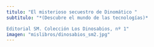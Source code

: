 ```yaml
---
titulo: "El misterioso secuestro de Dinomático "
subtitulo: "*(Descubre el mundo de las tecnologías)*Editorial SM. Colección Los Dinosabios, nº 1"
imagen: "mislibros/dinosabios_sm2.jpg"
---
```


